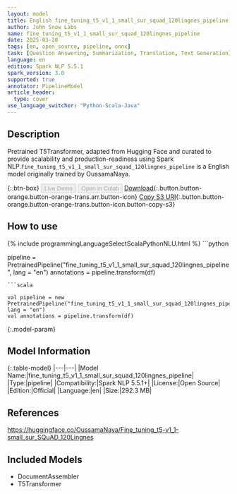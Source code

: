 ```yaml
---
layout: model
title: English fine_tuning_t5_v1_1_small_sur_squad_120lingnes_pipeline pipeline T5Transformer from OussamaNaya
author: John Snow Labs
name: fine_tuning_t5_v1_1_small_sur_squad_120lingnes_pipeline
date: 2025-03-28
tags: [en, open_source, pipeline, onnx]
task: [Question Answering, Summarization, Translation, Text Generation]
language: en
edition: Spark NLP 5.5.1
spark_version: 3.0
supported: true
annotator: PipelineModel
article_header:
  type: cover
use_language_switcher: "Python-Scala-Java"
---
```


## Description

Pretrained T5Transformer, adapted from Hugging Face and curated to provide scalability and production-readiness using Spark NLP.`fine_tuning_t5_v1_1_small_sur_squad_120lingnes_pipeline` is a English model originally trained by OussamaNaya.

{:.btn-box}
<button class="button button-orange" disabled>Live Demo</button>
<button class="button button-orange" disabled>Open in Colab</button>
[Download](https://s3.amazonaws.com/auxdata.johnsnowlabs.com/public/models/fine_tuning_t5_v1_1_small_sur_squad_120lingnes_pipeline_en_5.5.1_3.0_1743183617899.zip){:.button.button-orange.button-orange-trans.arr.button-icon}
[Copy S3 URI](s3://auxdata.johnsnowlabs.com/public/models/fine_tuning_t5_v1_1_small_sur_squad_120lingnes_pipeline_en_5.5.1_3.0_1743183617899.zip){:.button.button-orange.button-orange-trans.button-icon.button-copy-s3}

## How to use



<div class="tabs-box" markdown="1">
{% include programmingLanguageSelectScalaPythonNLU.html %}
```python

pipeline = PretrainedPipeline("fine_tuning_t5_v1_1_small_sur_squad_120lingnes_pipeline", lang = "en")
annotations =  pipeline.transform(df)   

```
```scala

val pipeline = new PretrainedPipeline("fine_tuning_t5_v1_1_small_sur_squad_120lingnes_pipeline", lang = "en")
val annotations = pipeline.transform(df)

```
</div>

{:.model-param}
## Model Information

{:.table-model}
|---|---|
|Model Name:|fine_tuning_t5_v1_1_small_sur_squad_120lingnes_pipeline|
|Type:|pipeline|
|Compatibility:|Spark NLP 5.5.1+|
|License:|Open Source|
|Edition:|Official|
|Language:|en|
|Size:|292.3 MB|

## References

https://huggingface.co/OussamaNaya/Fine_tuning_t5-v1_1-small_sur_SQuAD_120Lingnes

## Included Models

- DocumentAssembler
- T5Transformer